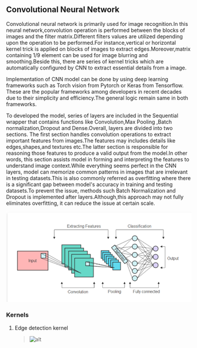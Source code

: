 ## Convolutional Neural Network ## 

Convolutional neural network is primarily used for image recognition.In this neural network,convolution operation is performed between the blocks of images and the filter matrix.Different filters values are utilized depending upon the operation to be performed.For instance,vertical or horizontal kernel trick is applied on blocks of images to extract edges.Moreover,matrix containing 1/9 element can be used for image blurring and smoothing.Beside this, there are series of kernel tricks which are automatically configured by CNN to extract essential details from a image.

Implementation of CNN model can be done by using deep learning frameworks such as Torch vision from Pytorch or Keras from Tensorflow.
These are the popular frameworks among developers in recent decades due to their simplicity and efficiency.The general logic remain same in both frameworks.

To developed the model, series of layers are included in the Sequential wrapper that contains functions like Convolution,Max Pooling ,Batch normalization,Dropout and Dense.Overall, layers are divided into two sections. The first section handles convolution operations to extract important features from images.The features may includes details like edges,shapes,and textures etc.The latter section is responsible for reasoning those features to produce a valid output from the model.In other words, this section assists model in forming and interpreting the features to understand image context.While everything seems perfect in the CNN layers, model can memorize common patterns in images that are irrelevant in testing datasets.This is also commonly referred as overfitting where there is a significant gap between model's accuracy in  training and testing datasets.To prevent the issue, methods such Batch Normalization and Dropout is implemented after layers.Although,this approach may not fully eliminates overfitting, it can reduce the issue  at certain scale. 

![CNN](images/cnn.png)

### Kernels ###
1. Edge detection kernel 

    >![alt]("vertical-edge-detection-horizontal-edge-detection.png")
